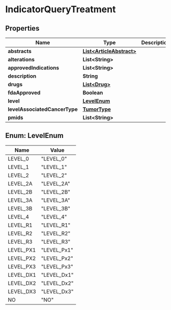 
# IndicatorQueryTreatment

## Properties
Name | Type | Description | Notes
------------ | ------------- | ------------- | -------------
**abstracts** | [**List&lt;ArticleAbstract&gt;**](ArticleAbstract.md) |  |  [optional]
**alterations** | **List&lt;String&gt;** |  |  [optional]
**approvedIndications** | **List&lt;String&gt;** |  |  [optional]
**description** | **String** |  |  [optional]
**drugs** | [**List&lt;Drug&gt;**](Drug.md) |  |  [optional]
**fdaApproved** | **Boolean** |  |  [optional]
**level** | [**LevelEnum**](#LevelEnum) |  |  [optional]
**levelAssociatedCancerType** | [**TumorType**](TumorType.md) |  |  [optional]
**pmids** | **List&lt;String&gt;** |  |  [optional]


<a name="LevelEnum"></a>
## Enum: LevelEnum
Name | Value
---- | -----
LEVEL_0 | &quot;LEVEL_0&quot;
LEVEL_1 | &quot;LEVEL_1&quot;
LEVEL_2 | &quot;LEVEL_2&quot;
LEVEL_2A | &quot;LEVEL_2A&quot;
LEVEL_2B | &quot;LEVEL_2B&quot;
LEVEL_3A | &quot;LEVEL_3A&quot;
LEVEL_3B | &quot;LEVEL_3B&quot;
LEVEL_4 | &quot;LEVEL_4&quot;
LEVEL_R1 | &quot;LEVEL_R1&quot;
LEVEL_R2 | &quot;LEVEL_R2&quot;
LEVEL_R3 | &quot;LEVEL_R3&quot;
LEVEL_PX1 | &quot;LEVEL_Px1&quot;
LEVEL_PX2 | &quot;LEVEL_Px2&quot;
LEVEL_PX3 | &quot;LEVEL_Px3&quot;
LEVEL_DX1 | &quot;LEVEL_Dx1&quot;
LEVEL_DX2 | &quot;LEVEL_Dx2&quot;
LEVEL_DX3 | &quot;LEVEL_Dx3&quot;
NO | &quot;NO&quot;



